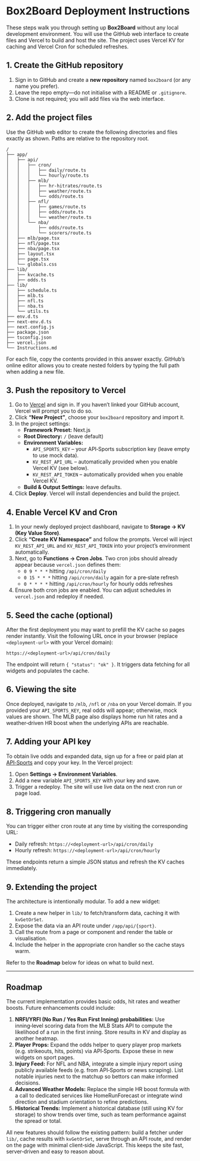# Box2Board Deployment Instructions

These steps walk you through setting up **Box2Board** without any local development environment. You will use the GitHub web interface to create files and Vercel to build and host the site. The project uses Vercel KV for caching and Vercel Cron for scheduled refreshes.

## 1. Create the GitHub repository

1. Sign in to GitHub and create a **new repository** named `box2board` (or any name you prefer).
2. Leave the repo empty—do not initialise with a README or `.gitignore`.
3. Clone is not required; you will add files via the web interface.

## 2. Add the project files

Use the GitHub web editor to create the following directories and files exactly as shown. Paths are relative to the repository root.

```
/
├── app/
│   ├── api/
│   │   ├── cron/
│   │   │   ├── daily/route.ts
│   │   │   └── hourly/route.ts
│   │   ├── mlb/
│   │   │   ├── hr-hitrates/route.ts
│   │   │   ├── weather/route.ts
│   │   │   └── odds/route.ts
│   │   ├── nfl/
│   │   │   ├── games/route.ts
│   │   │   ├── odds/route.ts
│   │   │   └── weather/route.ts
│   │   └── nba/
│   │       ├── odds/route.ts
│   │       └── scorers/route.ts
│   ├── mlb/page.tsx
│   ├── nfl/page.tsx
│   ├── nba/page.tsx
│   ├── layout.tsx
│   ├── page.tsx
│   └── globals.css
├── lib/
│   ├── kvcache.ts
│   ├── odds.ts
├── lib/
│   ├── schedule.ts
│   ├── mlb.ts
│   ├── nfl.ts
│   ├── nba.ts
│   └── utils.ts
├── env.d.ts
├── next-env.d.ts
├── next.config.js
├── package.json
├── tsconfig.json
├── vercel.json
└── Instructions.md
```

For each file, copy the contents provided in this answer exactly. GitHub’s online editor allows you to create nested folders by typing the full path when adding a new file.

## 3. Push the repository to Vercel

1. Go to [Vercel](https://vercel.com/) and sign in. If you haven’t linked your GitHub account, Vercel will prompt you to do so.
2. Click **“New Project”**, choose your `box2board` repository and import it.
3. In the project settings:
   - **Framework Preset:** Next.js
   - **Root Directory:** `/` (leave default)
   - **Environment Variables:**
     - `API_SPORTS_KEY` – your API‑Sports subscription key (leave empty to use mock data).
     - `KV_REST_API_URL` – automatically provided when you enable Vercel KV (see below).
     - `KV_REST_API_TOKEN` – automatically provided when you enable Vercel KV.
   - **Build & Output Settings:** leave defaults.
4. Click **Deploy**. Vercel will install dependencies and build the project.

## 4. Enable Vercel KV and Cron

1. In your newly deployed project dashboard, navigate to **Storage → KV (Key Value Store)**.
2. Click **“Create KV Namespace”** and follow the prompts. Vercel will inject `KV_REST_API_URL` and `KV_REST_API_TOKEN` into your project’s environment automatically.
3. Next, go to **Functions → Cron Jobs**. Two cron jobs should already appear because `vercel.json` defines them:
   - `0 9 * * *` hitting `/api/cron/daily`
   - `0 15 * * *` hitting `/api/cron/daily` again for a pre‑slate refresh
   - `0 * * * *` hitting `/api/cron/hourly` for hourly odds refreshes
4. Ensure both cron jobs are enabled. You can adjust schedules in `vercel.json` and redeploy if needed.

## 5. Seed the cache (optional)

After the first deployment you may want to prefill the KV cache so pages render instantly. Visit the following URL once in your browser (replace `<deployment-url>` with your Vercel domain):

```
https://<deployment-url>/api/cron/daily
```

The endpoint will return `{ "status": "ok" }`. It triggers data fetching for all widgets and populates the cache.

## 6. Viewing the site

Once deployed, navigate to `/mlb`, `/nfl` or `/nba` on your Vercel domain. If you provided your `API_SPORTS_KEY`, real odds will appear; otherwise, mock values are shown. The MLB page also displays home run hit rates and a weather‑driven HR boost when the underlying APIs are reachable.

## 7. Adding your API key

To obtain live odds and expanded data, sign up for a free or paid plan at [API‑Sports](https://api-sports.io/) and copy your key. In the Vercel project:

1. Open **Settings → Environment Variables**.
2. Add a new variable `API_SPORTS_KEY` with your key and save.
3. Trigger a redeploy. The site will use live data on the next cron run or page load.

## 8. Triggering cron manually

You can trigger either cron route at any time by visiting the corresponding URL:

- Daily refresh: `https://<deployment-url>/api/cron/daily`
- Hourly refresh: `https://<deployment-url>/api/cron/hourly`

These endpoints return a simple JSON status and refresh the KV caches immediately.

## 9. Extending the project

The architecture is intentionally modular. To add a new widget:

1. Create a new helper in `lib/` to fetch/transform data, caching it with `kvGetOrSet`.
2. Expose the data via an API route under `/app/api/{sport}`.
3. Call the route from a page or component and render the table or visualisation.
4. Include the helper in the appropriate cron handler so the cache stays warm.

Refer to the **Roadmap** below for ideas on what to build next.

---

## Roadmap

The current implementation provides basic odds, hit rates and weather boosts. Future enhancements could include:

1. **NRFI/YRFI (No Run / Yes Run First Inning) probabilities:** Use inning‑level scoring data from the MLB Stats API to compute the likelihood of a run in the first inning. Store results in KV and display as another heatmap.
2. **Player Props:** Expand the odds helper to query player prop markets (e.g. strikeouts, hits, points) via API‑Sports. Expose these in new widgets on sport pages.
3. **Injury Feed:** For NFL and NBA, integrate a simple injury report using publicly available feeds (e.g. from API‑Sports or news scraping). List notable injuries next to the matchup so bettors can make informed decisions.
4. **Advanced Weather Models:** Replace the simple HR boost formula with a call to dedicated services like HomeRunForecast or integrate wind direction and stadium orientation to refine predictions.
5. **Historical Trends:** Implement a historical database (still using KV for storage) to show trends over time, such as team performance against the spread or total.

All new features should follow the existing pattern: build a fetcher under `lib/`, cache results with `kvGetOrSet`, serve through an API route, and render on the page with minimal client‑side JavaScript. This keeps the site fast, server‑driven and easy to reason about.